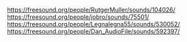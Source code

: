 https://freesound.org/people/RutgerMuller/sounds/104026/
https://freesound.org/people/jobro/sounds/75501/
https://freesound.org/people/Legnalegna55/sounds/530052/
https://freesound.org/people/Dan_AudioFile/sounds/592397/

